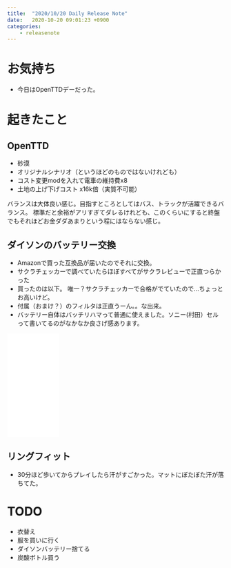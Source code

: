 ```yaml
---
title:  "2020/10/20 Daily Release Note"
date:   2020-10-20 09:01:23 +0900
categories:
	- releasenote
---
```


# お気持ち

* 今日はOpenTTDデーだった。

# 起きたこと

## OpenTTD

* 砂漠
* オリジナルシナリオ（というほどのものではないけれども）
* コスト変更modを入れて電車の維持費x8
* 土地の上げ下げコスト x16k倍（実質不可能）

バランスは大体良い感じ。目指すところとしてはバス、トラックが活躍できるバランス。
標準だと余裕がアリすぎてダレるけれども、このくらいにすると終盤でもそれほどお金ダダあまりという程にはならない感じ。

## ダイソンのバッテリー交換

* Amazonで買った互換品が届いたのでそれに交換。
* サクラチェッカーで調べていたらほぼすべてがサクラレビューで正直つらかった
* 買ったのは以下。 唯一？サクラチェッカーで合格がでていたので…ちょっとお高いけど。
* 付属（おまけ？）のフィルタは正直うーん。。な出来。
* バッテリー自体はバッチリハマって普通に使えました。ソニー(村田）セルって書いてるのがなかなか良さげ感あります。

<iframe style="width:120px;height:240px;" marginwidth="0" marginheight="0" scrolling="no" frameborder="0" src="//rcm-fe.amazon-adsystem.com/e/cm?lt1=_blank&bc1=000000&IS2=1&bg1=FFFFFF&fc1=000000&lc1=0000FF&t=yakumo07-22&language=ja_JP&o=9&p=8&l=as4&m=amazon&f=ifr&ref=as_ss_li_til&asins=B082XMV1CW&linkId=36bac8c600bea4f285fde57970fc94cd"></iframe>

## リングフィット

* 30分ほど歩いてからプレイしたら汗がすごかった。マットにぼたぼた汗が落ちてた。

# TODO 

* 衣替え
* 服を買いに行く
* ダイソンバッテリー捨てる
* 炭酸ボトル買う
